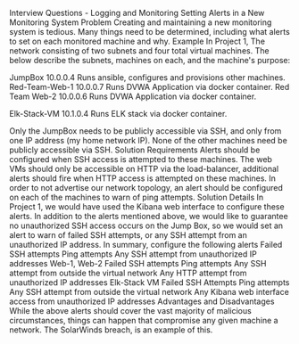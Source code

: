 Interview Questions - Logging and Monitoring
Setting Alerts in a New Monitoring System
Problem
Creating and maintaining a new monitoring system is tedious. Many things need to be determined, including what alerts to set on each monitored machine and why.
Example
In Project 1, The network consisting of two subnets and four total virtual machines. The below describe the subnets, machines on each, and the machine's purpose:

JumpBox
10.0.0.4
Runs ansible, configures and provisions other machines.
Red-Team-Web-1
10.0.0.7
Runs DVWA Application via docker container.
Red Team Web-2
10.0.0.6
Runs DVWA Application via docker container.

Elk-Stack-VM
10.1.0.4
Runs ELK stack via docker container.

Only the JumpBox needs to be publicly accessible via SSH, and only from one IP address (my home network IP). None of the other machines need be publicly accessible via SSH.
Solution Requirements
Alerts should be configured when SSH access is attempted to these machines. The web VMs should only be accessible on HTTP via the load-balancer, additional alerts should fire when HTTP access is attempted on these machines. In order to not advertise our network topology, an alert should be configured on each of the machines to warn of ping attempts.
Solution Details
In Project 1, we would have used the Kibana web interface to configure these alerts. In addition to the alerts mentioned above, we would like to guarantee no unauthorized SSH access occurs on the Jump Box, so we would set an alert to warn of failed SSH attempts, or any SSH attempt from an unauthorized IP address.
In summary, configure the following alerts
Failed SSH attempts
Ping attempts
Any SSH attempt from unauthorized IP addresses
Web-1, Web-2
Failed SSH attempts
Ping attempts
Any SSH attempt from outside the virtual network
Any HTTP attempt from unauthorized IP addresses
Elk-Stack VM
Failed SSH Attempts
Ping attempts
Any SSH attempt from outside the virtual network
Any Kibana web interface access from unauthorized IP addresses
Advantages and Disadvantages
While the above alerts should cover the vast majority of malicious circumstances, things can happen that compromise any given machine a network.
The  SolarWinds breach, is an example of this.